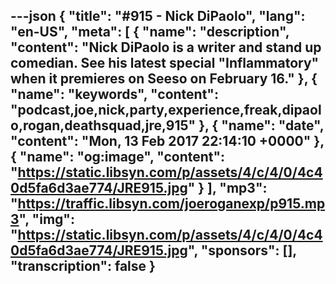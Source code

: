 ---json
{
  "title": "#915 - Nick DiPaolo",
  "lang": "en-US",
  "meta": [
    {
      "name": "description",
      "content": "Nick DiPaolo is a writer and stand up comedian. See his latest special \"Inflammatory\" when it premieres on Seeso on February 16."
    },
    {
      "name": "keywords",
      "content": "podcast,joe,nick,party,experience,freak,dipaolo,rogan,deathsquad,jre,915"
    },
    {
      "name": "date",
      "content": "Mon, 13 Feb 2017 22:14:10 +0000"
    },
    {
      "name": "og:image",
      "content": "https://static.libsyn.com/p/assets/4/c/4/0/4c40d5fa6d3ae774/JRE915.jpg"
    }
  ],
  "mp3": "https://traffic.libsyn.com/joeroganexp/p915.mp3",
  "img": "https://static.libsyn.com/p/assets/4/c/4/0/4c40d5fa6d3ae774/JRE915.jpg",
  "sponsors": [],
  "transcription": false
}
---
<episode-header />

<timemark seconds="0" />

<transcribe-call-to-action />

<episode-footer />